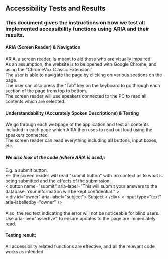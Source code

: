 ## Accessibility Tests and Results

### This document gives the instructions on how we test all implemented accessibility functions using ARIA and their results.

#### ARIA (Screen Reader) & Navigation

ARIA, a screen reader, is meant to aid those who are visually impaired. <br>
As an assumption, the website is to be opened with Google Chrome, and using the “ChromeVox Classic Extension.” <br>
The user is able to navigate the page by clicking on various sections on the page. <br>
The user can also press the “Tab” key on the keyboard to go through each section of the page from top to bottom. <br>
The screen reader will use speakers connected to the PC to read all contents which are selected.

#### Understandability (Accurately Spoken Descriptions) & Testing

We go through each webpage of the application and test all contents included in each page which ARIA then uses to read out loud using the speakers connected. <br>
The screen reader can read everything including all buttons, input boxes, etc.

##### We also look at the code (where ARIA is used):
E.g. a submit button. <br>
<-- the screen reader will read "submit button" with no context as to what is being submitted and the effects of the submission.<br>
< button name="submit" aria-label="This will submit your answers to the database. Your information will be kept confidential." ><br>
< div id="owner" aria-label="subject"> Subject < /div> < input type="text" aria-labelledby="owner" /><br>
<br>
Also, the red text indicating the error will not be noticeable for blind users. Use aria-live="assertive" to ensure updates to the page are immediately read.


#### Testing result:

All accessibility related functions are effective, and all the relevant code works as intended.